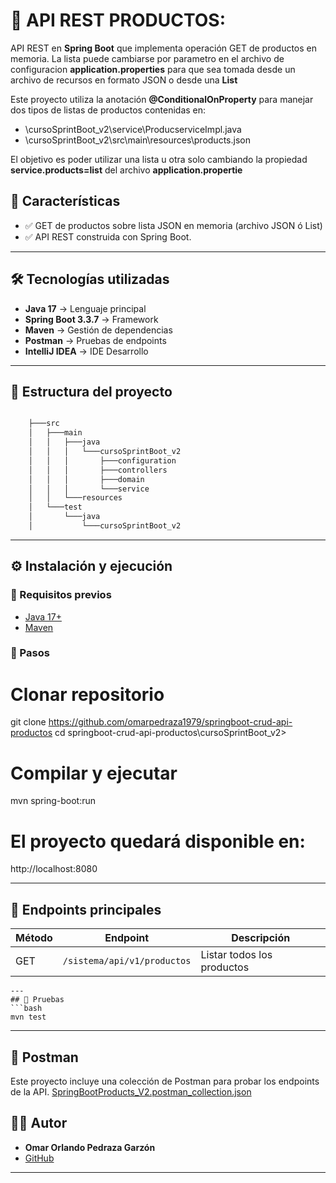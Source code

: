 
# 📌 API REST PRODUCTOS:

API REST en **Spring Boot** que implementa operación GET de productos en memoria. La lista puede cambiarse por parametro en el archivo 
de configuracion **application.properties** para que sea tomada desde un archivo de recursos en formato JSON o desde una **List<Product>** 

Este proyecto utiliza la anotación **@ConditionalOnProperty** para manejar dos tipos de listas de productos contenidas en: 
- \cursoSprintBoot_v2\service\ProducserviceImpl.java
- \cursoSprintBoot_v2\src\main\resources\products.json

El objetivo es poder utilizar una lista u otra solo cambiando la propiedad **service.products=list** del archivo **application.propertie**

## 📌 Características
- ✅ GET de productos sobre lista JSON en memoria (archivo JSON ó List<Product>)  
- ✅ API REST construida con Spring Boot.

---

## 🛠️ Tecnologías utilizadas
- **Java 17** → Lenguaje principal  
- **Spring Boot 3.3.7** → Framework  
- **Maven** → Gestión de dependencias  
- **Postman** → Pruebas de endpoints
- **IntelliJ IDEA** → IDE Desarrollo

---

## 📂 Estructura del proyecto
```bash

    ├───src
    │   ├───main
    │   │   ├───java
    │   │   │   └───cursoSprintBoot_v2
    │   │   │       ├───configuration
    │   │   │       ├───controllers
    │   │   │       ├───domain
    │   │   │       └───service
    │   │   └───resources
    │   └───test
    │       └───java
    │           └───cursoSprintBoot_v2

```
---

## ⚙️ Instalación y ejecución
### 🔹 Requisitos previos

- [Java 17+](https://adoptium.net/)
- [Maven](https://maven.apache.org/)


### 🔹 Pasos

# Clonar repositorio
git clone https://github.com/omarpedraza1979/springboot-crud-api-productos
cd springboot-crud-api-productos\cursoSprintBoot_v2>

# Compilar y ejecutar
mvn spring-boot:run


#  El proyecto quedará disponible en:  

http://localhost:8080

---

## 📌 Endpoints principales

| Método | Endpoint                              | Descripción                        |
|--------|---------------------------------------|------------------------------------|
| GET    | `/sistema/api/v1/productos`           | Listar todos los productos         |

```
---
## 🧪 Pruebas
```bash
mvn test
```

---
## 🧪 Postman
Este proyecto incluye una colección de Postman para probar los endpoints de la API. 
[SpringBootProducts_V2.postman_collection.json](./SpringBootProducts_V2.postman_collection.json)


## 👨‍💻 Autor
- **Omar Orlando Pedraza Garzón**
- [GitHub](https://github.com/omarpedraza1979)
---

